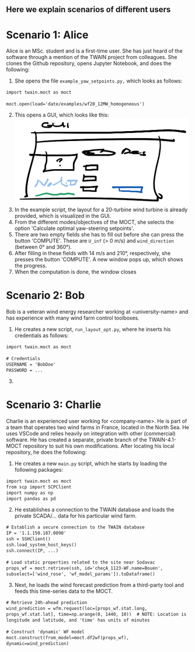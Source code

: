 ## Here we explain scenarios of different users

# Scenario 1: Alice

Alice is an MSc. student and is a first-time user. She has just heard of the software through a mention of the TWAIN project from colleagues. She clones the Github repository, opens Jupyter Notebook, and does the following:

1. She opens the file `example_yaw_setpoints.py,` which looks as follows:
```
import twain.moct as moct

moct.open(load='date/examples/wf20_12MW_homogeneous')
```
2. This opens a GUI, which looks like this:
![gui_alice_draft](images/gui_alice_draft.png)
3. In the example script, the layout for a 20-turbine wind turbine is already provided, which is visualized in the GUI.
4. From the different modes/objectives of the MOCT, she selects the option 'Calculate optimal yaw-steering setpoints'.
5. There are two empty fields she has to fill out before she can press the button 'COMPUTE'. These are `U_inf` (> 0 m/s) and `wind_direction` (between 0° and 360°).
6. After filling in these fields with 14 m/s and 210°, respectively, she presses the button 'COMPUTE'. A new window pops up, which shows the progress.
7. When the computation is done, the window closes 

# Scenario 2: Bob

Bob is a veteran wind energy researcher working at \<university-name\> and has experience with many wind farm control toolboxes.

1. He creates a new script, `run_layout_opt.py`, where he inserts his credentials as follows:
```
import twain.moct as moct

# Credentials
USERNAME = 'BobDoe'
PASSWORD = ...
```
3. 

# Scenario 3: Charlie

Charlie is an experienced user working for \<company-name\>. He is part of a team that operates two wind farms in France, located in the North Sea. He uses VSCode and relies heavily on integration with other (commercial) software. He has created a separate, private branch of the TWAIN-4.1-MOCT repository to suit his own modifications. After locating his local repository, he does the following: 

1. He creates a new `main.py` script, which he starts by loading the following packages:
```
import twain.moct as moct
from scp import SCPClient
import numpy as np
import pandas as pd
```
2. He establishes a connection to the TWAIN database and loads the private SCADA/... data for his particular wind farm.
```
# Establish a secure connection to the TWAIN database
IP = '1.1.150.187.0090'
ssh = SSHClient()
ssh.load_system_host_keys()
ssh.connect(IP, ...)

# Load static properties related to the site near Sodavac
props_wf = moct.retrieve(ssh, id='cheçA_1123-WF.name=Bouen', subselect=['wind_rose', 'wf_model_params']).toDataframe()
```
3. Next, he loads the wind forecast prediction from a third-party tool and feeds this time-series data to the MOCT.
```
# Retrieve 24h-ahead prediction
wind_prediction = wfm.request(loc=[props_wf.stat.long, props_wf.stat.lat], time=np.arange(0, 1440, 10))  # NOTE: Location is longitude and latitude, and 'time' has units of minutes

# Construct 'dynamic' WF model
moct.construct(from_model=moct.df2wf(props_wf), dynamic=wind_prediction)
```

